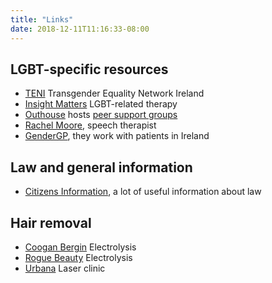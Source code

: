 ```yaml
---
title: "Links"
date: 2018-12-11T11:16:33-08:00
---
```


## LGBT-specific resources

- [TENI](http://www.teni.ie/) Transgender Equality Network Ireland
- [Insight Matters](http://insightmatters.ie) LGBT-related therapy
- [Outhouse](http://outhouse.ie) hosts
  [peer support groups](http://outhouse.ie/page16.html)
- [Rachel Moore](http://expressyourgender.com/about-rachel/), speech therapist
- [GenderGP](https://gendergp.co.uk/), they work with patients in Ireland

## Law and general information

- [Citizens Information](http://www.citizensinformation.ie/en/), a lot of
  useful information about law

## Hair removal

- [Coogan Bergin](http://www.cooganbergin.com/) Electrolysis
- [Rogue Beauty](http://www.rougebeauty.ie/) Electrolysis
- [Urbana](https://www.urbana.ie) Laser clinic
